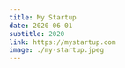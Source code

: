 ```yaml
---
title: My Startup
date: 2020-06-01
subtitle: 2020
link: https://mystartup.com
image: ./my-startup.jpeg
---
```

